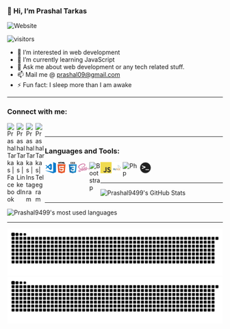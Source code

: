 ### 👋 Hi, I’m Prashal Tarkas

![Website](https://img.shields.io/website?label=prashal9499.github.io&style=for-the-badge&url=https://prashal9499.github.io)

![visitors](https://visitor-badge.glitch.me/badge?page_id=Prashal9499.Prashal9499)

- 👀 I’m interested in web development
- 🌱 I’m currently learning JavaScript
- 💬 Ask me about web development or any tech related stuff.
- 📫 Mail me @ prashal09@gmail.com
- ⚡ Fun fact: I sleep more than I am awake

 <hr />

### Connect with me:

[<img align="left" alt="Prashal Tarkas | Facebook" width="22px" src="https://image.flaticon.com/icons/png/512/124/124010.png" />](https://www.facebook.com/Prashal.9499/)
[<img align="left" alt="Prashal Tarkas | LinkedIn" width="22px" src="https://image.flaticon.com/icons/png/512/124/124011.png" />](https://www.linkedin.com/in/prashal9499/)
[<img align="left" alt="Prashal Tarkas | Instagram" width="22px" src="https://image.flaticon.com/icons/png/512/124/124032.png"/>](https://www.instagram.com/prashal_9499/)
[<img align="left" alt="Prashal Tarkas| Telegram" width="22px" src="https://image.flaticon.com/icons/png/512/124/124019.png"/>](https://t.me/Prashal_9499)
<br>

 <hr />

### Languages and Tools:

  <img align="left" alt="Visual Studio Code" width="26px" src="https://raw.githubusercontent.com/github/explore/80688e429a7d4ef2fca1e82350fe8e3517d3494d/topics/visual-studio-code/visual-studio-code.png" />
  <img align="left" alt="HTML5" width="26px" src="https://raw.githubusercontent.com/github/explore/80688e429a7d4ef2fca1e82350fe8e3517d3494d/topics/html/html.png" />
  <img align="left" alt="CSS3" width="26px" src="https://raw.githubusercontent.com/github/explore/80688e429a7d4ef2fca1e82350fe8e3517d3494d/topics/css/css.png" />
  <img align="left" alt="Sass" width="26px" src="https://raw.githubusercontent.com/github/explore/80688e429a7d4ef2fca1e82350fe8e3517d3494d/topics/sass/sass.png" />
  <img align="left" alt="Bootstrap" width="26px" src="https://raw.githubusercontent.com/jmnote/z-icons/master/svg/bootstrap.svg" />
  <img align="left" alt="JavaScript" width="26px"src="https://raw.githubusercontent.com/github/explore/80688e429a7d4ef2fca1e82350fe8e3517d3494d/topics/javascript/javascript.png"/>
  <img align="left" alt="MySQL" width="26px" src="https://raw.githubusercontent.com/github/explore/80688e429a7d4ef2fca1e82350fe8e3517d3494d/topics/mysql/mysql.png" />
  <img align="left" alt="Php" width="40px" src="https://raw.githubusercontent.com/jmnote/z-icons/master/svg/php.svg" />
  <img align="left" alt="Terminal" width="26px" src="https://raw.githubusercontent.com/github/explore/80688e429a7d4ef2fca1e82350fe8e3517d3494d/topics/terminal/terminal.png" />

<br>
<br>

 <hr />

![Prashal9499's GitHub Stats](https://github-readme-stats.vercel.app/api?username=prashal9499&&show_icons=true&title_color=2dbff&icon_color=2dbff&text_color=e4c083&bg_color=0D1117)

 <hr />
 
 ![Prashal9499's most used languages](https://github-readme-stats.vercel.app/api/top-langs/?username=prashal9499&amp;theme=dark&amp;hide_langs_below=1)
 
 <hr />

![Alt text](assets/snake.svg)
<img src="assets/snake.svg">
